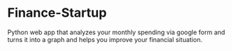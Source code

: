 # Finance-Startup
Python web app that analyzes your monthly spending via google form and turns it into a graph and helps you improve your financial situation.
